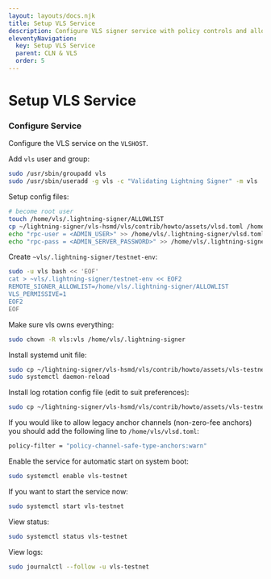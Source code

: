 ```yaml
---
layout: layouts/docs.njk
title: Setup VLS Service
description: Configure VLS signer service with policy controls and allowlists. Setup secure validation for Lightning transaction signing.
eleventyNavigation:
  key: Setup VLS Service
  parent: CLN & VLS
  order: 5
---
```


# Setup VLS Service

### Configure Service

Configure the VLS service on the `VLSHOST`.

Add `vls` user and group:
```bash
sudo /usr/sbin/groupadd vls
sudo /usr/sbin/useradd -g vls -c "Validating Lightning Signer" -m vls
```

Setup config files:
```bash
# become root user
touch /home/vls/.lightning-signer/ALLOWLIST
cp ~/lightning-signer/vls-hsmd/vls/contrib/howto/assets/vlsd.toml /home/vls/.lightning-signer/vlsd.toml
echo "rpc-user = <ADMIN_USER>" >> /home/vls/.lightning-signer/vlsd.toml
echo "rpc-pass = <ADMIN_SERVER_PASSWORD>" >> /home/vls/.lightning-signer/vlsd.toml
```

Create `~vls/.lightning-signer/testnet-env`:
```bash
sudo -u vls bash << 'EOF'
cat > ~vls/.lightning-signer/testnet-env << EOF2
REMOTE_SIGNER_ALLOWLIST=/home/vls/.lightning-signer/ALLOWLIST
VLS_PERMISSIVE=1
EOF2
EOF
```

Make sure vls owns everything:
```bash
sudo chown -R vls:vls /home/vls/.lightning-signer
```

Install systemd unit file:
```bash
sudo cp ~/lightning-signer/vls-hsmd/vls/contrib/howto/assets/vls-testnet.service /etc/systemd/system/
sudo systemctl daemon-reload
```

Install log rotation config file (edit to suit preferences):
```bash
sudo cp ~/lightning-signer/vls-hsmd/vls/contrib/howto/assets/vls-testnet.logrotate /etc/logrotate.d/vls-testnet
```

If you would like to allow legacy anchor channels (non-zero-fee anchors) you should
add the following line to `/home/vls/vlsd.toml`:
```bash
policy-filter = "policy-channel-safe-type-anchors:warn"
```

Enable the  service for automatic start on system boot:
```bash
sudo systemctl enable vls-testnet
```

If you want to start the service now:
```bash
sudo systemctl start vls-testnet
```

View status:
```bash
sudo systemctl status vls-testnet
```

View logs:
```bash
sudo journalctl --follow -u vls-testnet
```
